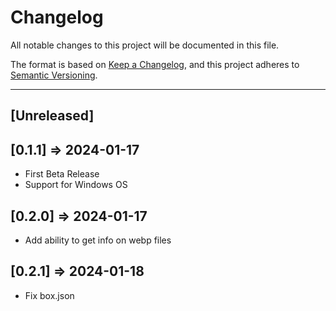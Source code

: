 # Changelog

All notable changes to this project will be documented in this file.

The format is based on [Keep a Changelog](https://keepachangelog.com/en/1.0.0/),
and this project adheres to [Semantic Versioning](https://semver.org/spec/v2.0.0.html).

----

## [Unreleased]

## [0.1.1] => 2024-01-17

* First Beta Release
* Support for Windows OS

## [0.2.0] => 2024-01-17

* Add ability to get info on webp files


## [0.2.1] => 2024-01-18

* Fix box.json
